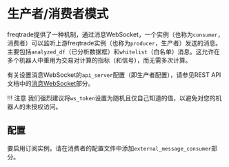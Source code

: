 # 生产者/消费者模式

freqtrade提供了一种机制，通过消息WebSocket，一个实例（也称为`consumer`，消费者）可以监听上游freqtrade实例（也称为`producer`，生产者）发送的消息。主要包括`analyzed_df`（已分析数据框）和`whitelist`（白名单）消息。这允许在多个机器人中重用为交易对计算的指标（和信号），而无需多次计算。

有关设置消息WebSocket的`api_server`配置（即生产者配置），请参见REST API文档中的[消息WebSocket](rest-api.md#message-websocket)部分。

!!! 注意
    我们强烈建议将`ws_token`设置为随机且仅自己知道的值，以避免对您的机器人的未授权访问。

## 配置

要启用订阅实例，请在消费者的配置文件中添加`external_message_consumer`部分。